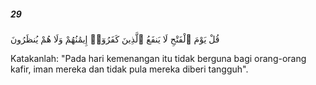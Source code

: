 ##### 29

<span class="ayah">قُلْ يَوْمَ ٱلْفَتْحِ لَا يَنفَعُ ٱلَّذِينَ كَفَرُوٓا۟ إِيمَٰنُهُمْ وَلَا هُمْ يُنظَرُونَ</span>

<span class="ayah_translation">Katakanlah: "Pada hari kemenangan itu tidak berguna bagi orang-orang kafir, iman mereka dan tidak pula mereka diberi tangguh".</span>
